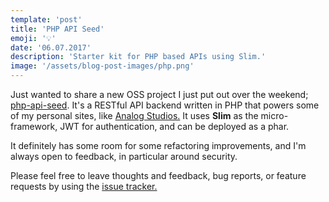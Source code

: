 ```yaml
---
template: 'post'
title: 'PHP API Seed'
emoji: '💡'
date: '06.07.2017'
description: 'Starter kit for PHP based APIs using Slim.'
image: '/assets/blog-post-images/php.png'
---
```


Just wanted to share a new OSS project I just put out over the weekend; <a href="https://github.com/thegreenhouseio/php-api-seed" target="_blank" rel="noopener" onclick="getOutboundLink('https://github.com/thegreenhouseio/php-api-seed');">php-api-seed</a>.  It&apos;s a RESTful API backend written in PHP that powers some of my personal sites, like <a href="https://www.analogstudios.net" target="_blank" rel="noopener" onclick="getOutboundLink('https://www.analogstudios.net');">Analog Studios.</a>  It uses **Slim** as the micro-framework, JWT for authentication, and can be deployed as a phar.
    
It definitely has some room for some refactoring improvements, and I&apos;m always open to feedback, in particular around security.
    
Please feel free to leave thoughts and feedback, bug reports, or feature requests by using the <a href="https://github.com/thegreenhouseio/php-api-seed/issues" target="_blank" rel="noopener" onclick="getOutboundLink('https://github.com/thegreenhouseio/php-api-seed/issues');">issue tracker.</a>